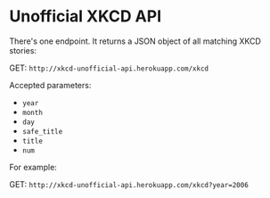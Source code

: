 # Unofficial XKCD API

There's one endpoint. It returns a JSON object of all matching XKCD stories: 

GET: `http://xkcd-unofficial-api.herokuapp.com/xkcd`

Accepted parameters: 

- `year`
- `month`
- `day`
- `safe_title`
- `title`
- `num`

For example: 

GET: `http://xkcd-unofficial-api.herokuapp.com/xkcd?year=2006`


